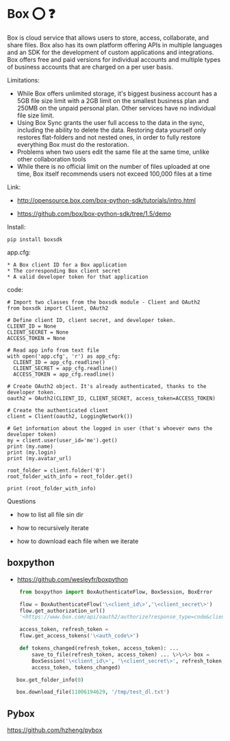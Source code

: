 # Box :o: :question:


Box is cloud service that allows users to store, access, collaborate, and share files. Box also has its own platform offering APIs in multiple languages and an SDK for the development of custom applications and integrations. Box offers free and paid versions for individual accounts and multiple types of business accounts that are charged on a per user basis. 

Limitations: 

- While Box offers unlimited storage, it's biggest business account has a 5GB file size limit with a 2GB limit on the smallest business plan and 250MB on the unpaid personal plan. Other services have no individual file size limit. 
- Using Box Sync grants the user full access to the data in the sync, including the ability to delete the data. Restoring data yourself only restores flat-folders and not nested ones, in order to fully restore everything Box must do the restoration. 
- Problems when two users edit the same file at the same time, unlike other collaboration tools
- While there is no official limit on the number of files uploaded at one time, Box itself recommends users not exceed 100,000 files at a time

Link:

-   <http://opensource.box.com/box-python-sdk/tutorials/intro.html>

-   <https://github.com/box/box-python-sdk/tree/1.5/demo>

Install:

    pip install boxsdk

app.cfg:

    * A Box client ID for a Box application
    * The corresponding Box client secret
    * A valid developer token for that application

code:

    # Import two classes from the boxsdk module - Client and OAuth2
    from boxsdk import Client, OAuth2

    # Define client ID, client secret, and developer token.
    CLIENT_ID = None
    CLIENT_SECRET = None
    ACCESS_TOKEN = None

    # Read app info from text file
    with open('app.cfg', 'r') as app_cfg:
      CLIENT_ID = app_cfg.readline()
      CLIENT_SECRET = app_cfg.readline()
      ACCESS_TOKEN = app_cfg.readline()

    # Create OAuth2 object. It's already authenticated, thanks to the developer token.
    oauth2 = OAuth2(CLIENT_ID, CLIENT_SECRET, access_token=ACCESS_TOKEN)

    # Create the authenticated client
    client = Client(oauth2, LoggingNetwork())

    # Get information about the logged in user (that's whoever owns the developer token)
    my = client.user(user_id='me').get()
    print (my.name)
    print (my.login)
    print (my.avatar_url)

    root_folder = client.folder('0')
    root_folder_with_info = root_folder.get()

    print (root_folder_with_info)

Questions

-   how to list all file sin dir

-   how to recursively iterate

-   how to download each file when we iterate

boxpython
---------

* <https://github.com/wesleyfr/boxpython>

```python
    from boxpython import BoxAuthenticateFlow, BoxSession, BoxError

    flow = BoxAuthenticateFlow('\<client_id\>','\<client_secret\>')
    flow.get_authorization_url()
    '<https://www.box.com/api/oauth2/authorize?response_type=code&client_id>=\<client_id\>&state=authenticated'

    access_token, refresh_token =
    flow.get_access_tokens('\<auth_code\>')

    def tokens_changed(refresh_token, access_token): ...
        save_to_file(refresh_token, access_token) ... \>\>\> box =
        BoxSession('\<client_id\>', '\<client_secret\>', refresh_token,
        access_token, tokens_changed)

   box.get_folder_info(0)

   box.download_file(11006194629, '/tmp/test_dl.txt')
```

Pybox
-----

<https://github.com/hzheng/pybox>

